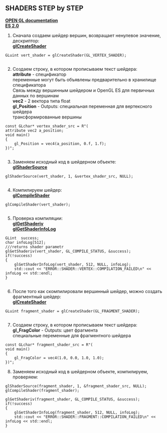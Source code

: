 ## SHADERS STEP by STEP
<a href="http://docs.gl/"><b>OPEN GL documentation</b><a><br>
<a href="https://www.khronos.org/opengles/sdk/docs/reference_cards/OpenGL-ES-2_0-Reference-card.pdf"><b>ES 2.0</b><a><br>
1. Сначала создаем шейдер вершин, возвращает ненулевое значение, дескриптор:<br>
<a href="http://docs.gl/es2/glCreateShader"><b>glCreateShader</b><a><br>
	
```
GLuint vert_shader = glCreateShader(GL_VERTEX_SHADER);
	
```
2. Создаем строку, в котором прописываем текст шейдера:<br>
  <b>attribute</b> - спецификатор<br>
  переменные могут быть объявлены предварительно в хранилище спецификатора<br>
  Связь между вершинным шейдером и OpenGL ES для первичных данных по вершинам<br>
  <b>vec2</b> - 2 вектора типа float<br>
  <b>gl_Position</b> - Outputs: специальная переменная для вертексного шейдера<br>
	трансформированные вершины <br>
```
const GLchar* vertex_shader_src = R"(
attribute vec2 a_position;
void main()
{
	gl_Position = vec4(a_position, 0.f, 1.f);
})";
	
```  
3. Заменяем исходный код в шейдерном объекте:<br>
<a href="http://docs.gl/es2/glShaderSource"><b>glShaderSource</b><a><br>
	
```
glShaderSource(vert_shader, 1, &vertex_shader_src, NULL);
	
```  
4. Компилируем шейдер:<br>
<a href="http://docs.gl/es2/glCompileShader"><b>glCompileShader</b><a><br>
	
```
glCompileShader(vert_shader);
	
```  
5. Проверка компиляции:<br>
<a href="http://docs.gl/es2/glGetShaderiv"><b>glGetShaderiv</b><a><br>
<a href="http://docs.gl/es2/glGetShaderInfoLog"><b>glGetShaderInfoLog</b><a><br>
	
```
GLint  success;
char infoLog[512];
///returns shader parametr
glGetShaderiv(vert_shader, GL_COMPILE_STATUS, &success);
if(!success)
{
	glGetShaderInfoLog(vert_shader, 512, NULL, infoLog);
	std::cout << "ERROR::SHADER::VERTEX::COMPILATION_FAILED\n" << infoLog << std::endl;
}
	
```  
6. После того как скомпилировали вершинный шейдер, можно создать фрагментный шейдер:<br>
<a href="http://docs.gl/es2/glCreateShader"><b>glCreateShader</b><a><br>
	
```
GLuint fragment_shader = glCreateShader(GL_FRAGMENT_SHADER);
	
```
7. Создаем строку, в котором прописываем текст шейдера:<br>
  <b>gl_FragColor</b> - Outputs: цвет фрагмента<br>
	специальные переменные для фрагментного шейдера<br>
```
const GLchar* fragment_shader_src = R"(
void main()
{
	gl_FragColor = vec4(1.0, 0.0, 1.0, 1.0);
})";

```
8. Заменяем исходный код в шейдерном объекте, компилируем, проверяем:<br>
	
```
glShaderSource(fragment_shader, 1, &fragment_shader_src, NULL);
glCompileShader(fragment_shader);

glGetShaderiv(fragment_shader, GL_COMPILE_STATUS, &success);
if(!success)
{
	glGetShaderInfoLog(fragment_shader, 512, NULL, infoLog);
	std::cout << "ERROR::SHADER::FRAGMENT::COMPILATION_FAILED\n" << infoLog << std::endl;
}
	
```  
